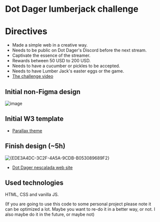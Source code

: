 # Dot Dager lumberjack challenge

# Directives

- Made a simple web in a creative way.
- Needs to be public on Dot Dager's Discord before the next stream.
- Captivate the essence of the streamer.
- Rewards between 50 USD to 200 USD.
- Needs to have a cucumber or pickles to be accepted.
- Needs to have Lumber Jack's easter eggs or the game.
- [The challenge video](https://www.youtube.com/watch?v=DaRes1TR3XQ)

## Initial non-Figma design

![image](https://github.com/user-attachments/assets/70554c75-4b80-45de-aabd-be59969baafa)


## Initial W3 template

- [Parallax theme](https://www.w3schools.com/w3css/tryit.asp?filename=tryw3css_templates_parallax)

## Finish design (~5h)

![{EDE3A4DC-3C2F-4A5A-9CDB-B053089689F2}](https://github.com/user-attachments/assets/1f2633b2-6598-4e50-a435-89f5bb9b9946)

- [Dot Dager nescalada web site](https://framework7.io/docs/)

## Used technologies

HTML, CSS and vanilla JS.

(If you are going to use this code to some personal project please note it can be optimized a lot. Maybe you want to re-do it in a better way, or not. I also maybe do it in the future, or maybe not)
